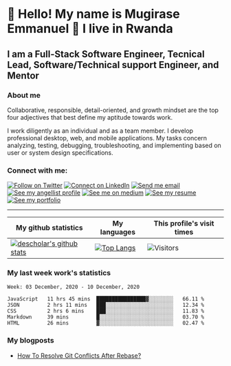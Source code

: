 # :handshake: Hello! My name is Mugirase Emmanuel :man: I live in Rwanda

## I am a Full-Stack Software Engineer, Tecnical Lead, Software/Technical support Engineer, and Mentor
### About me
Collaborative, responsible, detail-oriented, and growth mindset are the top four adjectives that best define my aptitude towards work.

I work diligently as an individual and as a team member. I develop professional desktop, web, and mobile applications. My tasks concern analyzing, testing, debugging, troubleshooting, and implementing based on user or system design specifications.

### Connect with me:

[![Follow on Twitter](https://img.shields.io/badge/--twitter?label=Twitter&logo=Twitter&style=social)](https://twitter.com/descholar3) [![Connect on LinkedIn](https://img.shields.io/badge/--linkedin?label=LinkedIn&logo=LinkedIn&style=social)](https://www.linkedin.com/in/mugirase-emmanuel) [![Send me email](https://img.shields.io/badge/--gmail?label=Gmail&logo=Gmail&style=social)](mailto:emmamugira@gmail.com) [![See my angellist profile](https://img.shields.io/badge/--angellist?label=AngelList&logo=AngelList&style=social)](https://angel.co/u/mugirase-emmanuel-1) [![See me on medium](https://img.shields.io/badge/--medium?label=Medium&logo=medium&style=social)](https://medium.com/@emmamugira) [![See my resume](https://img.shields.io/badge/--resume?label=Resume&logo=resume&style=social)](./assets/mugirase-emmanuel-resume.pdf) [![See my portfolio](https://img.shields.io/badge/--portfolio?label=Portfolio&logo=portfolio&style=social)](https://descholar.netlify.app/)
___

|My github statistics|My languages|This profile's visit times|
|-|-|-|
|[![descholar's github stats](https://github-readme-stats.vercel.app/api?username=descholar-ceo&show_icons=true&theme=dark&hide_title=true)](https://github.com/descholar-ceo)|[![Top Langs](https://github-readme-stats.vercel.app/api/top-langs/?username=descholar-ceo&show_icons=true&theme=dark&layout=compact&hide_title=true)](https://github.com/descholar-ceo)|![Visitors](https://profile-counter.glitch.me/%7Bdescholar-ceo%7D/count.svg)

### My last week work's statistics
<!--START_SECTION:waka-->
```text
Week: 03 December, 2020 - 10 December, 2020

JavaScript   11 hrs 45 mins  ████████████████▓░░░░░░░░   66.11 % 
JSON         2 hrs 11 mins   ███░░░░░░░░░░░░░░░░░░░░░░   12.34 % 
CSS          2 hrs 6 mins    ███░░░░░░░░░░░░░░░░░░░░░░   11.83 % 
Markdown     39 mins         █░░░░░░░░░░░░░░░░░░░░░░░░   03.70 % 
HTML         26 mins         ▓░░░░░░░░░░░░░░░░░░░░░░░░   02.47 % 
```
<!--END_SECTION:waka-->
### My blogposts
<!-- BLOG-POST-LIST:START -->
- [How To Resolve Git Conflicts After Rebase?](https://medium.com/@emmamugira/how-to-resolve-git-conflicts-after-rebase-e4afde1eab1?source=rss-e9c027d169e1------2)
<!-- BLOG-POST-LIST:END -->